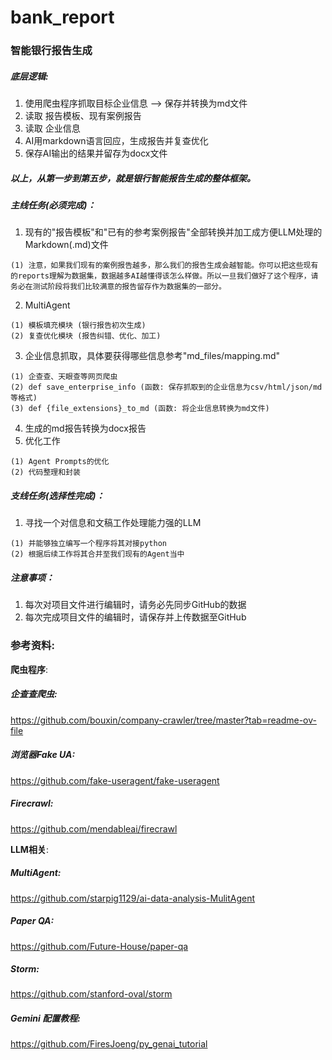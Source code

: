 # bank_report


### 智能银行报告生成


##### 底层逻辑:
  1. 使用爬虫程序抓取目标企业信息 —> 保存并转换为md文件
  2. 读取 报告模板、现有案例报告
  3. 读取 企业信息
  4. AI用markdown语言回应，生成报告并复查优化
  5. 保存AI输出的结果并留存为docx文件
##### 以上，从第一步到第五步，就是银行智能报告生成的整体框架。


##### 主线任务(必须完成)：
  1. 现有的"报告模板"和"已有的参考案例报告"全部转换并加工成方便LLM处理的Markdown(.md)文件

    (1) 注意，如果我们现有的案例报告越多，那么我们的报告生成会越智能。你可以把这些现有的reports理解为数据集，数据越多AI越懂得该怎么样做。所以一旦我们做好了这个程序，请务必在测试阶段将我们比较满意的报告留存作为数据集的一部分。
  2. MultiAgent

    (1) 模板填充模块 (银行报告初次生成)
    (2) 复查优化模块 (报告纠错、优化、加工)
  3. 企业信息抓取，具体要获得哪些信息参考"md_files/mapping.md"

    (1) 企查查、天眼查等网页爬虫
    (2) def save_enterprise_info (函数: 保存抓取到的企业信息为csv/html/json/md等格式)
    (3) def {file_extensions}_to_md (函数: 将企业信息转换为md文件)
  4. 生成的md报告转换为docx报告
  5. 优化工作

    (1) Agent Prompts的优化
    (2) 代码整理和封装


##### 支线任务(选择性完成)：
  1. 寻找一个对信息和文稿工作处理能力强的LLM

    (1) 并能够独立编写一个程序将其对接python
    (2) 根据后续工作将其合并至我们现有的Agent当中


##### 注意事项：
  1. 每次对项目文件进行编辑时，请务必先同步GitHub的数据
  2. 每次完成项目文件的编辑时，请保存并上传数据至GitHub


### 参考资料:

**爬虫程序**:
##### 企查查爬虫:
https://github.com/bouxin/company-crawler/tree/master?tab=readme-ov-file
##### 浏览器Fake UA:
https://github.com/fake-useragent/fake-useragent
##### Firecrawl:
https://github.com/mendableai/firecrawl

**LLM相关**:
##### MultiAgent:
https://github.com/starpig1129/ai-data-analysis-MulitAgent
##### Paper QA:
https://github.com/Future-House/paper-qa
##### Storm:
https://github.com/stanford-oval/storm
##### Gemini 配置教程:
https://github.com/FiresJoeng/py_genai_tutorial

